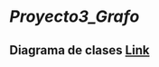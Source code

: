# *Proyecto3_Grafo*


## Diagrama de clases [Link](https://github.com/Noemi2002/Proyecto3_Grafo/wiki/Diagrama-de-clases)


